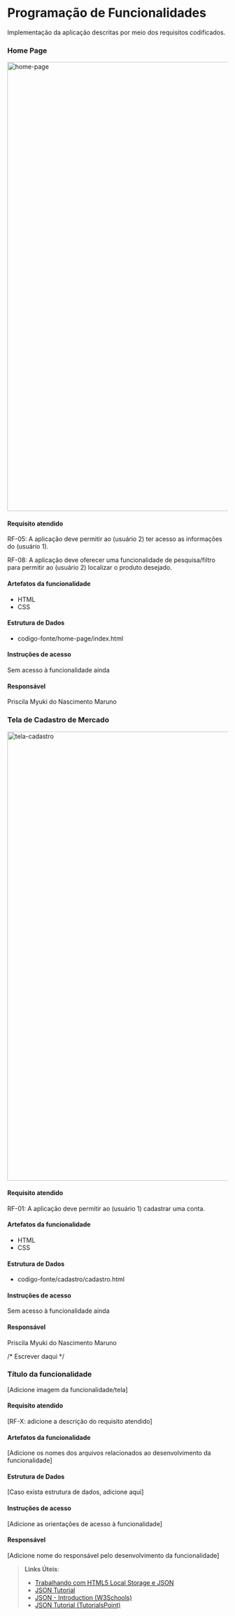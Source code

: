 # Programação de Funcionalidades

Implementação da aplicação descritas por meio dos requisitos codificados. 

### Home Page

<img width="1024" alt="home-page" src="https://github.com/ICEI-PUC-Minas-PMV-ADS/pmv-ads-2023-2-e1-proj-web-t14-pmv-ads-2023-2-e1-ProjCatalogoMercado/assets/145761508/60dba721-68ed-49c6-8a57-eccda62b5fa2">

#### Requisito atendido

RF-05: A aplicação deve permitir ao (usuário 2) ter acesso as informações do (usuário 1).

RF-08: A aplicação deve oferecer uma funcionalidade de pesquisa/filtro para permitir ao (usuário 2) localizar o produto desejado.

#### Artefatos da funcionalidade

- HTML
- CSS

#### Estrutura de Dados

- codigo-fonte/home-page/index.html

#### Instruções de acesso

Sem acesso à funcionalidade ainda

#### Responsável

Priscila Myuki do Nascimento Maruno

### Tela de Cadastro de Mercado

<img width="1024" alt="tela-cadastro" src="https://github.com/ICEI-PUC-Minas-PMV-ADS/pmv-ads-2023-2-e1-proj-web-t14-pmv-ads-2023-2-e1-ProjCatalogoMercado/assets/145761508/7295162d-ecf3-4048-ad6a-bdaa2bfe3010">

#### Requisito atendido

RF-01: A aplicação deve permitir ao (usuário 1) cadastrar uma conta.

#### Artefatos da funcionalidade

- HTML
- CSS

#### Estrutura de Dados

- codigo-fonte/cadastro/cadastro.html

#### Instruções de acesso

Sem acesso à funcionalidade ainda

#### Responsável

Priscila Myuki do Nascimento Maruno

/* Escrever daqui */ 
### Título da funcionalidade

[Adicione imagem da funcionalidade/tela]


#### Requisito atendido

[RF-X: adicione a descrição do requisito atendido]


#### Artefatos da funcionalidade

[Adicione os nomes dos arquivos relacionados ao desenvolvimento da funcionalidade]


#### Estrutura de Dados

[Caso exista estrutura de dados, adicione aqui]


#### Instruções de acesso

[Adicione as orientações de acesso à funcionalidade]


#### Responsável

[Adicione nome do responsável pelo desenvolvimento da funcionalidade]

> **Links Úteis**:
> - [Trabalhando com HTML5 Local Storage e JSON](https://www.devmedia.com.br/trabalhando-com-html5-local-storage-e-json/29045)
> - [JSON Tutorial](https://www.w3resource.com/JSON)
> - [JSON - Introduction (W3Schools)](https://www.w3schools.com/js/js_json_intro.asp)
> - [JSON Tutorial (TutorialsPoint)](https://www.tutorialspoint.com/json/index.htm)

